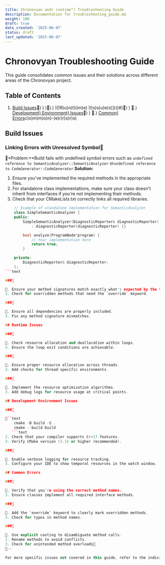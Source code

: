 ```yaml
---
title: Chronovyan and) runtime") Troubleshooting Guide
description: Documentation for troubleshooting_guide.md
weight: 100
draft: true
date_created: '2025-06-07'
status: draft
last_updated: '2025-06-07'
---
```


# Chronovyan Troubleshooting Guide

This guide consolidates common issues and their solutions across different areas of the Chronovyan project.

## Table of Contents

1. [Build Issues](#))
)
)).) )[)R)u)n)t)i)m)e) )I)s)s)u)e)s)])()#))
)
.) [Development) Environment) Issues](#))
)
.) [Common) Errors](#)c)o)m)m)o)n)-)e)r)r)o)r)s)

## Build Issues

### Linking Errors with Unresolved Symbol
*Problem:**Build fails with undefined symbol errors such as `undefined reference to SemanticAnalyzer::SemanticAnalyzer` or`undefined reference to CodeGenerator::CodeGenerator`.**Solution:**
1. Ensure you've implemented the required methods in the appropriate files.
2. For standalone class implementations, make sure your class doesn't inherit from interfaces if you're not implementing their methods.
3. Check that your CMakeLists.txt correctly links all required libraries.
```cpp
    // Example of standalone implementation for SemanticAnalyzer
    class SimpleSemanticAnalyzer {
    public:
        SimpleSemanticAnalyzer(DiagnosticReporter& diagnosticReporter)
            : diagnosticReporter(diagnosticReporter) {}

        bool analyze(ProgramNode*program) {
            // Your implementation here
            return true;
        }

    private:
        DiagnosticReporter& diagnosticReporter;
    };
```text

###

. Ensure your method signatures match exactly what's expected by the tests.
3. Check for overridden methods that need the `override` keyword.

###

. Ensure all dependencies are properly included.
3. Fix any method signature mismatches.

## Runtime Issues

###

. Check resource allocation and deallocation within loops.
3. Ensure the loop exit conditions are achievable.

###

. Ensure proper resource allocation across threads.
3. Add checks for thread-specific environments.

###

. Implement the resource optimization algorithms.
3. Add debug logs for resource usage at critical points.

## Development Environment Issues

###

``text
    cmake -B build -S .
    cmake --build build
   ```text
2. Check that your compiler supports C++17 features.
3. Verify CMake version (3.15 or higher recommended).

###

. Enable verbose logging for resource tracking.
3. Configure your IDE to show temporal resources in the watch window.

## Common Errors

###

. Verify that you're using the correct method names.
3. Ensure classes implement all required interface methods.

###

. Add the `override` keyword to clearly mark overridden methods.
3. Check for typos in method names.

###

. Use explicit casting to disambiguate method calls.
2. Rename methods to avoid conflicts.
3. Check for unintended method overloads
--

For more specific issues not covered in this guide, refer to the individual fix instruction files in the project root or the detailed error messages provided by the compiler.